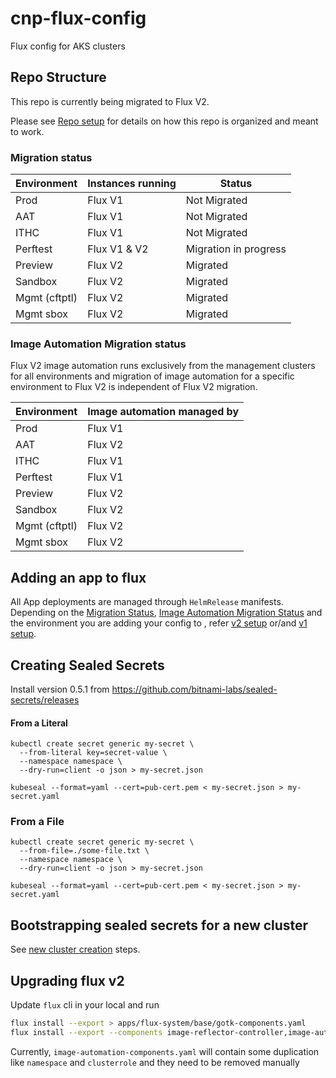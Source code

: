 # cnp-flux-config
Flux config for AKS clusters

## Repo Structure

This repo is currently being migrated to Flux V2.

Please see [Repo setup](docs/repo-setup.md) for details on how this repo is organized and meant to work.

### Migration status

| Environment  | Instances running | Status |
| ------------- | ------------- | ------------- |
| Prod | Flux V1  | Not Migrated
| AAT |  Flux V1  | Not Migrated
| ITHC | Flux V1  | Not Migrated
| Perftest | Flux V1 & V2  | Migration in progress
| Preview | Flux V2  | Migrated
| Sandbox | Flux V2  | Migrated
| Mgmt (cftptl) | Flux V2  | Migrated
| Mgmt sbox | Flux V2  | Migrated

### Image Automation Migration status
Flux V2 image automation runs exclusively from the management clusters for all environments and migration of image automation for a specific environment to Flux V2 is independent of Flux V2 migration.


| Environment  | Image automation managed by |
| ------------- | ------------- |
| Prod | Flux V1  |
| AAT |  Flux V2 |
| ITHC | Flux V1  |
| Perftest | Flux V1  |
| Preview | Flux V2  |
| Sandbox | Flux V2  |
| Mgmt (cftptl) | Flux V2  |
| Mgmt sbox | Flux V2  |


## Adding an app to flux

All App deployments are managed through `HelmRelease` manifests. 
Depending on the [Migration Status](#Migration-status), [Image Automation Migration Status](#Image-Automation-Migration-Status) and the environment you are adding your config to , refer [v2 setup](docs/app-deployment-v2.md) or/and [v1 setup](docs/app-deployment.md).

## Creating Sealed Secrets

Install version 0.5.1 from https://github.com/bitnami-labs/sealed-secrets/releases

#### From a Literal
```
kubectl create secret generic my-secret \
  --from-literal key=secret-value \
  --namespace namespace \
  --dry-run=client -o json > my-secret.json

kubeseal --format=yaml --cert=pub-cert.pem < my-secret.json > my-secret.yaml
```
### From a File
```
kubectl create secret generic my-secret \
  --from-file=./some-file.txt \
  --namespace namespace \
  --dry-run=client -o json > my-secret.json

kubeseal --format=yaml --cert=pub-cert.pem < my-secret.json > my-secret.yaml
```

## Bootstrapping sealed secrets for a new cluster

See [new cluster creation](docs/new-cluster.md) steps.

## Upgrading flux v2

Update `flux` cli in your local and run 
 ```bash
flux install --export > apps/flux-system/base/gotk-components.yaml
flux install --export --components image-reflector-controller,image-automation-controller > apps/flux-system/base/image-automation-components.yaml 
```

Currently, `image-automation-components.yaml` will contain some duplication like `namespace` and `clusterrole` and they need to be removed manually